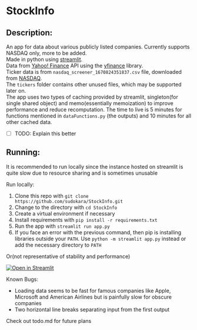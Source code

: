 # StockInfo

## Description:
An app for data about various publicly listed companies. Currently supports NASDAQ only, more to be added.  
Made in python using [streamlit](https://streamlit.io/).  
Data from [Yahoo! Finance](https://finance.yahoo.com/) API using the [yfinance](https://pypi.org/project/yfinance/) library.  
Ticker data is from `nasdaq_screener_1670824351837.csv` file, downloaded from [NASDAQ](https://www.nasdaq.com/market-activity/stocks/screener).  
The `tickers` folder contains other unused files, which may be supported later on.  
The app uses two types of caching provided by streamlit, singleton(for single shared object) and memo(essentially memoization) to improve performance and reduce recomputation.  The time to live is 5 minutes for functions mentioned in `dataFunctions.py` (the outputs) and 10 minutes for all other cached data.   
- [ ] TODO: Explain this better  

## Running:
It is recommended to run locally since the instance hosted on streamlit is quite slow due to resource sharing and is sometimes unusable   

Run locally:  
1. Clone this repo with `git clone https://github.com/sudokara/StockInfo.git`  
2. Change to the directory with `cd StockInfo`  
3. Create a virtual environment if necessary  
4. Install requirements with `pip install -r requirements.txt`  
5. Run the app with `streamlit run app.py`  
6. If you face an error with the previous command, then pip is installing libraries outside your `PATH`. Use `python -m streamlit app.py` instead or add the necessary directory to `PATH`  

Or(not representative of stability and performance)  

[![Open in Streamlit](https://static.streamlit.io/badges/streamlit_badge_black_white.svg)](https://sudokara-stockinfo-app-sx18xf.streamlit.app/) 

Known Bugs:  
- Loading data seems to be fast for famous companies like Apple, Microsoft and American Airlines but is painfully slow for obscure companies  
- Two horizontal line breaks separating input from the first output  

Check out todo.md for future plans  